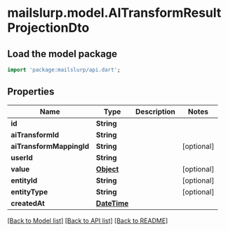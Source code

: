 # mailslurp.model.AITransformResultProjectionDto

## Load the model package
```dart
import 'package:mailslurp/api.dart';
```

## Properties
Name | Type | Description | Notes
------------ | ------------- | ------------- | -------------
**id** | **String** |  | 
**aiTransformId** | **String** |  | 
**aiTransformMappingId** | **String** |  | [optional] 
**userId** | **String** |  | 
**value** | [**Object**]() |  | [optional] 
**entityId** | **String** |  | [optional] 
**entityType** | **String** |  | [optional] 
**createdAt** | [**DateTime**](DateTime) |  | 

[[Back to Model list]](../README#documentation-for-models) [[Back to API list]](../README#documentation-for-api-endpoints) [[Back to README]](../README)


